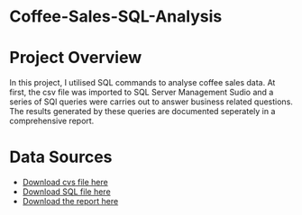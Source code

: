 # Coffee-Sales-SQL-Analysis

# Project Overview
In this project, I utilised SQL commands to analyse coffee sales data. At first, the csv file was imported to SQL Server Management Sudio and a series of SQl queries were carries out to answer business related questions. The results generated by these queries are documented seperately in a comprehensive report.

# Data Sources
- [Download cvs file here](https://github.com/Dibya-Shrestha/Coffee-Sales-SQL-Analysis/blob/main/Coffee%20Shop%20Sales.xlsx)
- [Download SQL file here](https://github.com/Dibya-Shrestha/Coffee-Sales-SQL-Analysis/blob/main/Coffee%20Sales%20Analysis.sql)
- [Download the report here](https://github.com/Dibya-Shrestha/Coffee-Sales-SQL-Analysis/blob/main/COFFEE%20SALES%20SQL%20ANALYSIS%20RESULTS.docx)

